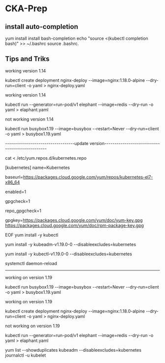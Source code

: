 # CKA-Prep
## install auto-completion
yum install install bash-completion
echo "source <(kubectl completion bash)" >> ~/.bashrc
source .bashrc.


## Tips and Triks

working version 1.14

kubectl create deployment nginx-deploy --image=nginx:1.18.0-alpine --dry-run=client -o yaml > nginx-deploy.yaml 

working version 1.14

kubectl run --generator=run-pod/v1 elephant --image=redis --dry-run -o yaml > elaphant.yaml

not working version 1.14

kubectl run busybox1.19 --image=busybox --restart=Never --dry-run=client -o yaml > busybox1.19.yaml 

-----------------------------------update version-------------------------------------------------

cat <<EOF > /etc/yum.repos.d/kubernetes.repo
  
[kubernetes]
name=Kubernetes

baseurl=https://packages.cloud.google.com/yum/repos/kubernetes-el7-x86_64

enabled=1

gpgcheck=1

repo_gpgcheck=1

gpgkey=https://packages.cloud.google.com/yum/doc/yum-key.gpg https://packages.cloud.google.com/yum/doc/rpm-package-key.gpg

EOF
yum install -y kubectl

yum install -y kubeadm-v1.19.0-0 --disableexcludes=kubernetes

yum install -y kubectl-v1.19.0-0 --disableexcludes=kubernetes

systemctl daemon-reload

-----------------------------------------------------------------------------------------------------

working on version 1.19

kubectl run busybox1.19 --image=busybox --restart=Never --dry-run=client -o yaml > busybox1.19.yaml 

working on version 1.19

kubectl create deployment nginx-deploy --image=nginx:1.18.0-alpine --dry-run=client -o yaml > nginx-deploy.yaml

not working on version 1.19

kubectl run --generator=run-pod/v1 elephant --image=redis --dry-run -o yaml > elaphant.yaml

yum list --showduplicates kubeadm --disableexcludes=kubernetes
journalctl -u kubelet



